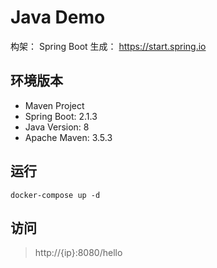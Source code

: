 # Java Demo 

构架： Spring Boot
生成： https://start.spring.io

## 环境版本
- Maven Project
- Spring Boot: 2.1.3
- Java Version: 8
- Apache Maven: 3.5.3

## 运行
```
docker-compose up -d
```

## 访问 
> http://{ip}:8080/hello
